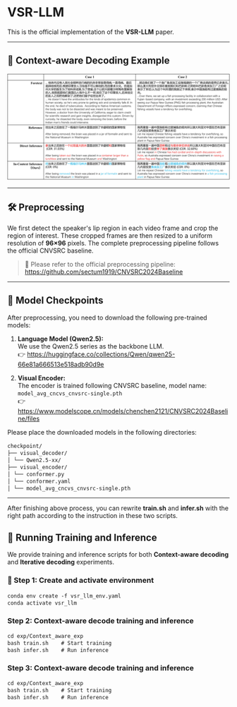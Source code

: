 # VSR-LLM

This is the official implementation of the **VSR-LLM** paper.

---

## 🧠 Context-aware Decoding Example

![VSR-LLM Architecture](pic/icl_example.png)

---

## 🛠️ Preprocessing

We first detect the speaker's lip region in each video frame and crop the region of interest. These cropped frames are then resized to a uniform resolution of **96×96** pixels. The complete preprocessing pipeline follows the official CNVSRC baseline.

> 🔗 Please refer to the official preprocessing pipeline:  
> https://github.com/sectum1919/CNVSRC2024Baseline

---

## 🔗 Model Checkpoints

After preprocessing, you need to download the following pre-trained models:

1. **Language Model (Qwen2.5):**  
   We use the Qwen2.5 series as the backbone LLM.  
   👉 https://huggingface.co/collections/Qwen/qwen25-66e81a666513e518adb90d9e

2. **Visual Encoder:**  
   The encoder is trained following CNVSRC baseline, model name:  
   `model_avg_cncvs_cnvsrc-single.pth`  
   👉 https://www.modelscope.cn/models/chenchen2121/CNVSRC2024Baseline/files

Please place the downloaded models in the following directories:

```
checkpoint/
├── visual_decoder/
│ └── Qwen2.5-xx/
├── visual_encoder/
│ └── conformer.py
│ └── conformer.yaml
│ └── model_avg_cncvs_cnvsrc-single.pth
```

---

After finishing above process, you can rewrite **train.sh** and **infer.sh** with the right path according to the instruction in these two scripts.

## 🚀 Running Training and Inference

We provide training and inference scripts for both **Context-aware decoding** and **Iterative decoding** experiments.

### 🔧 Step 1: Create and activate environment

```
conda env create -f vsr_llm_env.yaml
conda activate vsr_llm
```
### Step 2: Context-aware decode training and inference

```
cd exp/Context_aware_exp
bash train.sh    # Start training
bash infer.sh    # Run inference
```

### Step 3: Context-aware decode training and inference

```
cd exp/Context_aware_exp
bash train.sh    # Start training
bash infer.sh    # Run inference
```